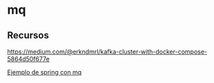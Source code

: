 # mq




## Recursos
https://medium.com/@erkndmrl/kafka-cluster-with-docker-compose-5864d50f677e


[Ejemplo de spring con mq ](https://medium.com/@hakan.otal/how-to-start-up-kafka-on-docker-and-demo-with-spring-boot-and-camel-11c5b54e0431)
